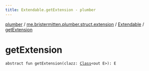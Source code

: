 ```yaml
---
title: Extendable.getExtension - plumber
---
```


[plumber](../../index.html) / [me.bristermitten.plumber.struct.extension](../index.html) / [Extendable](index.html) / [getExtension](./get-extension.html)

# getExtension

`abstract fun getExtension(clazz: `[`Class`](https://docs.oracle.com/javase/6/docs/api/java/lang/Class.html)`<out E>): E`